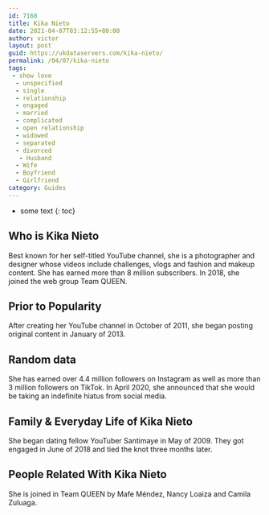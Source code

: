 ```yaml
---
id: 7168
title: Kika Nieto
date: 2021-04-07T03:12:55+00:00
author: victor
layout: post
guid: https://ukdataservers.com/kika-nieto/
permalink: /04/07/kika-nieto
tags:
 - show love
  - unspecified
  - single
  - relationship
  - engaged
  - married
  - complicated
  - open relationship
  - widowed
  - separated
  - divorced
   - Husband
  - Wife
  - Boyfriend
  - Girlfriend
category: Guides
---
```


* some text
{: toc}


## Who is Kika Nieto



Best known for her self-titled YouTube channel, she is a photographer and designer whose videos include challenges, vlogs and fashion and makeup content. She has earned more than 8 million subscribers. In 2018, she joined the web group Team QUEEN.

                
                
                
## Prior to Popularity



After creating her YouTube channel in October of 2011, she began posting original content in January of 2013.

                
                
                
## Random data



She has earned over 4.4 million followers on Instagram as well as more than 3 million followers on TikTok. In April 2020, she announced that she would be taking an indefinite hiatus from social media. 

                
                
                
## Family & Everyday Life of Kika Nieto



She began dating fellow YouTuber Santimaye in May of 2009. They got engaged in June of 2018 and tied the knot three months later.

                
                
                
## People Related With Kika Nieto



She is joined in Team QUEEN by Mafe Méndez, Nancy Loaiza and Camila Zuluaga. 

                
              
            
          
          
          
